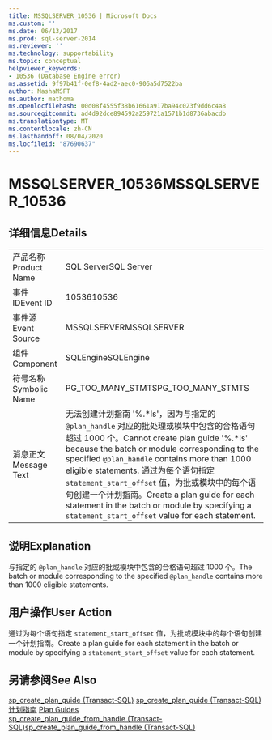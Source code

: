```yaml
---
title: MSSQLSERVER_10536 | Microsoft Docs
ms.custom: ''
ms.date: 06/13/2017
ms.prod: sql-server-2014
ms.reviewer: ''
ms.technology: supportability
ms.topic: conceptual
helpviewer_keywords:
- 10536 (Database Engine error)
ms.assetid: 9f97b41f-0ef8-4ad2-aec0-906a5d7522ba
author: MashaMSFT
ms.author: mathoma
ms.openlocfilehash: 00d08f4555f38b61661a917ba94c023f9dd6c4a8
ms.sourcegitcommit: ad4d92dce894592a259721a1571b1d8736abacdb
ms.translationtype: MT
ms.contentlocale: zh-CN
ms.lasthandoff: 08/04/2020
ms.locfileid: "87690637"
---
```

# <a name="mssqlserver_10536"></a><span data-ttu-id="e16c1-102">MSSQLSERVER_10536</span><span class="sxs-lookup"><span data-stu-id="e16c1-102">MSSQLSERVER_10536</span></span>
    
## <a name="details"></a><span data-ttu-id="e16c1-103">详细信息</span><span class="sxs-lookup"><span data-stu-id="e16c1-103">Details</span></span>  
  
|||  
|-|-|  
|<span data-ttu-id="e16c1-104">产品名称</span><span class="sxs-lookup"><span data-stu-id="e16c1-104">Product Name</span></span>|<span data-ttu-id="e16c1-105">SQL Server</span><span class="sxs-lookup"><span data-stu-id="e16c1-105">SQL Server</span></span>|  
|<span data-ttu-id="e16c1-106">事件 ID</span><span class="sxs-lookup"><span data-stu-id="e16c1-106">Event ID</span></span>|<span data-ttu-id="e16c1-107">10536</span><span class="sxs-lookup"><span data-stu-id="e16c1-107">10536</span></span>|  
|<span data-ttu-id="e16c1-108">事件源</span><span class="sxs-lookup"><span data-stu-id="e16c1-108">Event Source</span></span>|<span data-ttu-id="e16c1-109">MSSQLSERVER</span><span class="sxs-lookup"><span data-stu-id="e16c1-109">MSSQLSERVER</span></span>|  
|<span data-ttu-id="e16c1-110">组件</span><span class="sxs-lookup"><span data-stu-id="e16c1-110">Component</span></span>|<span data-ttu-id="e16c1-111">SQLEngine</span><span class="sxs-lookup"><span data-stu-id="e16c1-111">SQLEngine</span></span>|  
|<span data-ttu-id="e16c1-112">符号名称</span><span class="sxs-lookup"><span data-stu-id="e16c1-112">Symbolic Name</span></span>|<span data-ttu-id="e16c1-113">PG_TOO_MANY_STMTS</span><span class="sxs-lookup"><span data-stu-id="e16c1-113">PG_TOO_MANY_STMTS</span></span>|  
|<span data-ttu-id="e16c1-114">消息正文</span><span class="sxs-lookup"><span data-stu-id="e16c1-114">Message Text</span></span>|<span data-ttu-id="e16c1-115">无法创建计划指南 '%.\*ls'，因为与指定的 `@plan_handle` 对应的批处理或模块中包含的合格语句超过 1000 个。</span><span class="sxs-lookup"><span data-stu-id="e16c1-115">Cannot create plan guide '%.\*ls' because the batch or module corresponding to the specified `@plan_handle` contains more than 1000 eligible statements.</span></span> <span data-ttu-id="e16c1-116">通过为每个语句指定 `statement_start_offset` 值，为批或模块中的每个语句创建一个计划指南。</span><span class="sxs-lookup"><span data-stu-id="e16c1-116">Create a plan guide for each statement in the batch or module by specifying a `statement_start_offset` value for each statement.</span></span>|  
  
## <a name="explanation"></a><span data-ttu-id="e16c1-117">说明</span><span class="sxs-lookup"><span data-stu-id="e16c1-117">Explanation</span></span>  
 <span data-ttu-id="e16c1-118">与指定的 `@plan_handle` 对应的批或模块中包含的合格语句超过 1000 个。</span><span class="sxs-lookup"><span data-stu-id="e16c1-118">The batch or module corresponding to the specified `@plan_handle` contains more than 1000 eligible statements.</span></span>  
  
## <a name="user-action"></a><span data-ttu-id="e16c1-119">用户操作</span><span class="sxs-lookup"><span data-stu-id="e16c1-119">User Action</span></span>  
 <span data-ttu-id="e16c1-120">通过为每个语句指定 `statement_start_offset` 值，为批或模块中的每个语句创建一个计划指南。</span><span class="sxs-lookup"><span data-stu-id="e16c1-120">Create a plan guide for each statement in the batch or module by specifying a `statement_start_offset` value for each statement.</span></span>  
  
## <a name="see-also"></a><span data-ttu-id="e16c1-121">另请参阅</span><span class="sxs-lookup"><span data-stu-id="e16c1-121">See Also</span></span>  
 <span data-ttu-id="e16c1-122">[sp_create_plan_guide (Transact-SQL)](/sql/relational-databases/system-stored-procedures/sp-create-plan-guide-transact-sql) </span><span class="sxs-lookup"><span data-stu-id="e16c1-122">[sp_create_plan_guide &#40;Transact-SQL&#41;](/sql/relational-databases/system-stored-procedures/sp-create-plan-guide-transact-sql) </span></span>  
 <span data-ttu-id="e16c1-123">[计划指南](../performance/plan-guides.md) </span><span class="sxs-lookup"><span data-stu-id="e16c1-123">[Plan Guides](../performance/plan-guides.md) </span></span>  
 [<span data-ttu-id="e16c1-124">sp_create_plan_guide_from_handle (Transact-SQL)</span><span class="sxs-lookup"><span data-stu-id="e16c1-124">sp_create_plan_guide_from_handle &#40;Transact-SQL&#41;</span></span>](/sql/relational-databases/system-stored-procedures/sp-create-plan-guide-from-handle-transact-sql)  
  
  
